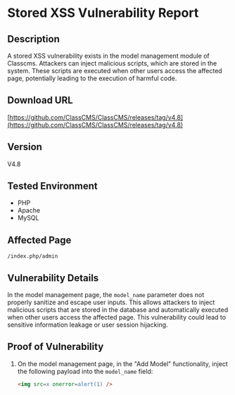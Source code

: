 # Stored XSS Vulnerability Report

## Description
A stored XSS vulnerability exists in the model management module of Classcms. Attackers can inject malicious scripts, which are stored in the system. These scripts are executed when other users access the affected page, potentially leading to the execution of harmful code.

## Download URL
[https://github.com/ClassCMS/ClassCMS/releases/tag/v4.8](https://github.com/ClassCMS/ClassCMS/releases/tag/v4.8)

## Version
V4.8

## Tested Environment
- PHP
- Apache
- MySQL

## Affected Page
`/index.php/admin`

## Vulnerability Details
In the model management page, the `model_name` parameter does not properly sanitize and escape user inputs. This allows attackers to inject malicious scripts that are stored in the database and automatically executed when other users access the affected page. This vulnerability could lead to sensitive information leakage or user session hijacking.

## Proof of Vulnerability

1. On the model management page, in the "Add Model" functionality, inject the following payload into the `model_name` field:
   ```html
   <img src=x onerror=alert(1) />
